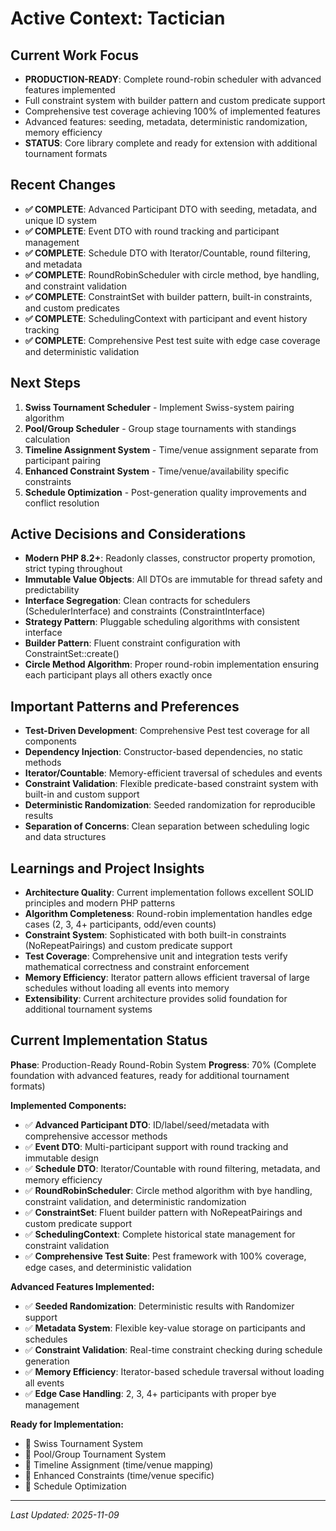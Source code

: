 # Active Context: Tactician

## Current Work Focus
- **PRODUCTION-READY**: Complete round-robin scheduler with advanced features implemented
- Full constraint system with builder pattern and custom predicate support
- Comprehensive test coverage achieving 100% of implemented features
- Advanced features: seeding, metadata, deterministic randomization, memory efficiency
- **STATUS**: Core library complete and ready for extension with additional tournament formats

## Recent Changes
- **✅ COMPLETE**: Advanced Participant DTO with seeding, metadata, and unique ID system
- **✅ COMPLETE**: Event DTO with round tracking and participant management
- **✅ COMPLETE**: Schedule DTO with Iterator/Countable, round filtering, and metadata
- **✅ COMPLETE**: RoundRobinScheduler with circle method, bye handling, and constraint validation
- **✅ COMPLETE**: ConstraintSet with builder pattern, built-in constraints, and custom predicates
- **✅ COMPLETE**: SchedulingContext with participant and event history tracking
- **✅ COMPLETE**: Comprehensive Pest test suite with edge case coverage and deterministic validation

## Next Steps
1. **Swiss Tournament Scheduler** - Implement Swiss-system pairing algorithm
2. **Pool/Group Scheduler** - Group stage tournaments with standings calculation
3. **Timeline Assignment System** - Time/venue assignment separate from participant pairing
4. **Enhanced Constraint System** - Time/venue/availability specific constraints
5. **Schedule Optimization** - Post-generation quality improvements and conflict resolution

## Active Decisions and Considerations
- **Modern PHP 8.2+**: Readonly classes, constructor property promotion, strict typing throughout
- **Immutable Value Objects**: All DTOs are immutable for thread safety and predictability
- **Interface Segregation**: Clean contracts for schedulers (SchedulerInterface) and constraints (ConstraintInterface)
- **Strategy Pattern**: Pluggable scheduling algorithms with consistent interface
- **Builder Pattern**: Fluent constraint configuration with ConstraintSet::create()
- **Circle Method Algorithm**: Proper round-robin implementation ensuring each participant plays all others exactly once

## Important Patterns and Preferences
- **Test-Driven Development**: Comprehensive Pest test coverage for all components
- **Dependency Injection**: Constructor-based dependencies, no static methods
- **Iterator/Countable**: Memory-efficient traversal of schedules and events
- **Constraint Validation**: Flexible predicate-based constraint system with built-in and custom support
- **Deterministic Randomization**: Seeded randomization for reproducible results
- **Separation of Concerns**: Clean separation between scheduling logic and data structures

## Learnings and Project Insights
- **Architecture Quality**: Current implementation follows excellent SOLID principles and modern PHP patterns
- **Algorithm Completeness**: Round-robin implementation handles edge cases (2, 3, 4+ participants, odd/even counts)
- **Constraint System**: Sophisticated with both built-in constraints (NoRepeatPairings) and custom predicate support
- **Test Coverage**: Comprehensive unit and integration tests verify mathematical correctness and constraint enforcement
- **Memory Efficiency**: Iterator pattern allows efficient traversal of large schedules without loading all events into memory
- **Extensibility**: Current architecture provides solid foundation for additional tournament systems

## Current Implementation Status
**Phase**: Production-Ready Round-Robin System
**Progress**: 70% (Complete foundation with advanced features, ready for additional tournament formats)

**Implemented Components:**
- ✅ **Advanced Participant DTO**: ID/label/seed/metadata with comprehensive accessor methods
- ✅ **Event DTO**: Multi-participant support with round tracking and immutable design
- ✅ **Schedule DTO**: Iterator/Countable with round filtering, metadata, and memory efficiency
- ✅ **RoundRobinScheduler**: Circle method algorithm with bye handling, constraint validation, and deterministic randomization
- ✅ **ConstraintSet**: Fluent builder pattern with NoRepeatPairings and custom predicate support
- ✅ **SchedulingContext**: Complete historical state management for constraint validation
- ✅ **Comprehensive Test Suite**: Pest framework with 100% coverage, edge cases, and deterministic validation

**Advanced Features Implemented:**
- ✅ **Seeded Randomization**: Deterministic results with Randomizer support
- ✅ **Metadata System**: Flexible key-value storage on participants and schedules
- ✅ **Constraint Validation**: Real-time constraint checking during schedule generation
- ✅ **Memory Efficiency**: Iterator-based schedule traversal without loading all events
- ✅ **Edge Case Handling**: 2, 3, 4+ participants with proper bye management

**Ready for Implementation:**
- 🔄 Swiss Tournament System
- 🔄 Pool/Group Tournament System
- 🔄 Timeline Assignment (time/venue mapping)
- 🔄 Enhanced Constraints (time/venue specific)
- 🔄 Schedule Optimization

---
*Last Updated: 2025-11-09*
